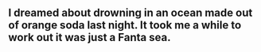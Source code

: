## I dreamed about drowning in an ocean made out of orange soda last night. It took me a while to work out it was just a Fanta sea.
